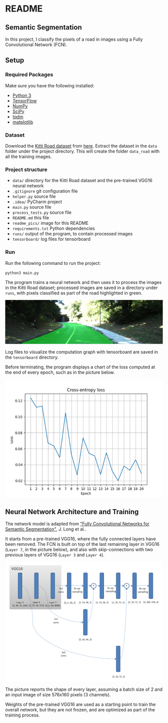 # README
## Semantic Segmentation
In this project, I classify the pixels of a road in images using a Fully Convolutional Network (FCN).

[//]: # (Image References)

[image1]: readme_pics/architecture.png "Network architecture"
[image2]: readme_pics/um_000090.png "Processed image"
[image3]: readme_pics/loss.png "Loss chart"

## Setup
### Required Packages
Make sure you have the following installed:
 - [Python 3](https://www.python.org/)
 - [TensorFlow](https://www.tensorflow.org/)
 - [NumPy](http://www.numpy.org/)
 - [SciPy](https://www.scipy.org/)
 - [tqdm](https://pypi.python.org/pypi/tqdm)
 - [matplotlib](http://matplotlib.org/)
 
### Dataset
Download the [Kitti Road dataset](http://www.cvlibs.net/datasets/kitti/eval_road.php) from [here](http://www.cvlibs.net/download.php?file=data_road.zip).  Extract the dataset in the `data` folder under the project directory.  This will create the folder `data_road` with all the training images.

### Project structure
- `data/` directory for the Kitti Road dataset and the pre-trained VGG16 neural network
- `.gitignore` git configuration file
- `helper.py` source file
- `.idea/` PyCharm project
- `main.py` source file
- `process_tests.py` source file
- `README.md` this file
- `readme_pics/` image for this README
- `requirements.txt` Python dependencies
- `runs/` output of the program, to contain processed images
- `tensorboard/` log files for tensorboard 
  

### Run
Run the following command to run the project:
```
python3 main.py
```
The program trains a neural network and then uses it to process the images in the Kitti Road dataset; processed images are saved in a directory under `runs`, with pixels classified as part of the road highlighted in green. 

![processed image][image2]

Log files to visualize the computation graph with tensorboard are saved in the `tensorboard` directory.

Before terminating, the program displays a chart of the loss computed at the end of every epoch, such as in the picture below.

![chart][image3]


## Neural Network Architecture and Training

The network model is adapted from ["Fully Convolutional Networks for Semantic Segmentation"](https://www.google.it/url?sa=t&rct=j&q=&esrc=s&source=web&cd=1&cad=rja&uact=8&ved=0ahUKEwjyoYuvhq_WAhUNmbQKHWBJB9wQFggwMAA&url=https%3A%2F%2Fpeople.eecs.berkeley.edu%2F~jonlong%2Flong_shelhamer_fcn.pdf&usg=AFQjCNE6uhJzvAjbc5aW6Wa1gm7xT2zbBQ), J. Long et al.. 

It starts from a pre-trained VGG16, where the fully connected layers have been removed. The FCN is built on top of the last remaining layer in VGG16 (`Layer 7`, in the picture below), and also with skip-connections with two previous layers of VGG16 (`Layer 3` and `Layer 4`).

![Network architecture][image1]

The picture reports the shape of every layer, assuming a batch size of 2 and an input image of size 576x160 pixels (3 channels).

Weights of the pre-trained VGG16 are used as a starting point to train the overall network, but they are not frozen, and are optimized as part of the training process. 